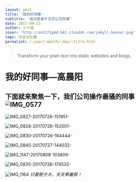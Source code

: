 ```yaml
---
layout: post
title: '我的好同事'
subtitle: '或许是最牛叉的公司同事'
date: 2017-09-13
author: 小小铭
cover: 'http://on2171g4d.bkt.clouddn.com/jekyll-banner.png'
tags: 杂谈与吐槽
permalink: /:year/:month/:day/:title.html
---
```


> Transform your plain text into static websites and blogs.

# 我的好同事—高晨阳
## 下面就来聚焦一下，我们公司操作最骚的同事![IMG_0577](https://jwxiaoming.github.io/assets/img/media/15052713665290/IMG_0577.jpg)

![IMG_0827-20170726-151951-](https://jwxiaoming.github.io/assets/img/media/15052713665290/IMG_0827-20170726-151951-.jpg)

![IMG_0828-20170726-152001-](https://jwxiaoming.github.io/assets/img/media/15052713665290/IMG_0828-20170726-152001-.jpg)

![IMG_0830-20170726-164444-](https://jwxiaoming.github.io/assets/img/media/15052713665290/IMG_0830-20170726-164444-.jpg)

![IMG_0845-20170727-144032-](https://jwxiaoming.github.io/assets/img/media/15052713665290/IMG_0845-20170727-144032-.jpg)

![IMG_1147-20170808-103609-](https://jwxiaoming.github.io/assets/img/media/15052713665290/IMG_1147-20170808-103609-.jpg)

![IMG_0835-20170726-174532-](https://jwxiaoming.github.io/assets/img/media/15052713665290/IMG_0835-20170726-174532-.jpg)

![IMG_1164](https://jwxiaoming.github.io/assets/img/media/15052713665290/IMG_1164.jpg)
                     *只要胆子大，天天寒暑假！*